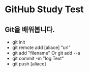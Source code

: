 # GitHub Study Test

## Git을 배워봅니다.

- git init
- git remote add [aliace] "url"
- git add "filename"
 Or git add --a
- git commit -m "log Text"
- git push [aliace]
